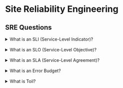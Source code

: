 # Site Reliability Engineering

## SRE Questions

<details>
<summary>What is an SLI (Service-Level Indicator)?</summary>
<b>
An SLI is a measurement used to assess the actual performance or reliability of a service. It serves as the basis for defining SLOs.

Examples:
- Request latency
- Processing throughput
- Request failures per unit of time
</b>
</details></br>

<details>
<summary>What is an SLO (Service-Level Objective)?</summary>
<b>

An SLO is a target value or range of values for a service level that is measured by an SLI

Example: 99% across 30 days for a specific collection of SLIs.

It's also worthy to note that the SLO also serves as a lower bound, indicating that there is no requirement to be more reliable than necessary because doing so can delay the rollout of new features.
</b>
</details><br>

<details>
<summary>What is an SLA (Service-Level Agreement)?</summary>
<b>

AN SLA is a formal agreement between a service provider and customers, specifying the expected service quality and consequences for not meeting it.

SRE doesn't typically get involved in constructing SLAs, because SLAs are closely tied to business and product decisions
</b>
</details><br>

<details>
<summary>What is an Error Budget?</summary>
<b>

An Error Budget represents the acceptable amount of downtime or errors a service can experience while still meeting its SLO.

An error budget is 1 minus the SLO of the service. A 99.9% SLO service has a 0.1% error budget.

If our service receives 1,000,000 requests in four weeks, a 99.9% availability SLO gives us a budget of 1,000 errors over that period.

The error budget is a mechanism for balancing innovation and stability. If the SRE cannot enforce the error budget, the whole system breaks down.
</b>
</details></br>

<details>
<summary>What is Toil?</summary>
<b>

Toil is the kind of work that tends to be manual, repetitive, automatable, tactical, devoid of enduring value, and that scales linearly as a service grows.

If you can be automate a task, you should probably automate the task.

Automation significantly reduces Toil. Investing in automation results in valuable work with lasting impact, offering scalability potential with minimal adjustments as your system expands.
</b>
</details>
